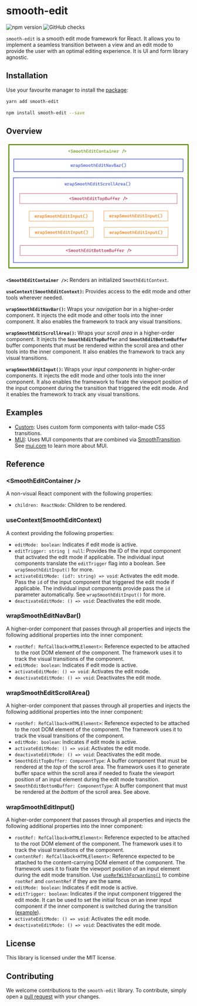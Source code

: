 # smooth-edit

![npm version](https://badgen.net/npm/v/smooth-edit?icon=npm&label)
![GitHub checks](https://badgen.net/github/checks/teamrevin/smooth-edit/publish?icon=github&label=GitHub)

`smooth-edit` is a smooth edit mode framework for React. It allows you to implement a seamless transition between a view and an edit mode to provide the user with an optimal editing experience. It is UI and form library agnostic.

## Installation

Use your favourite manager to install the [package](https://www.npmjs.com/package/smooth-edit):

```sh
yarn add smooth-edit
```

```sh
npm install smooth-edit --save
```

## Overview

![Overview](README.assets/overview.png)

**`<SmoothEditContainer />`:** Renders an initialized `SmoothEditContext`.

**`useContext(SmoothEditContext)`:** Provides access to the edit mode and other tools wherever needed.

**`wrapSmoothEditNavBar()`:** Wraps your _navigation bar_ in a higher-order component. It injects the edit mode and other tools into the inner component. It also enables the framework to track any visual transitions.

**`wrapSmoothEditScrollArea()`:** Wraps your _scroll area_ in a higher-order component. It injects the **`SmoothEditTopBuffer`** and **`SmoothEditBottomBuffer`** buffer components that must be rendered within the scroll area and other tools into the inner component. It also enables the framework to track any visual transitions.

**`wrapSmoothEditInput()`:** Wraps your _input components_ in higher-order components. It injects the edit mode and other tools into the inner component. It also enables the framework to fixate the viewport position of the input component during the transition that triggered the edit mode. And it enables the framework to track any visual transitions.

## Examples

-   [Custom](examples/custom): Uses custom form components with tailor-made CSS transitions.
-   [MUI](examples/mui): Uses MUI components that are combined via [SmoothTransition](https://www.npmjs.com/package/smooth-transition). See [mui.com](https://mui.com/) to learn more about MUI.

## Reference

### &lt;SmoothEditContainer /&gt;

A non-visual React component with the following properties:

-   `children: ReactNode`: Children to be rendered.

### useContext(SmoothEditContext)

A context providing the following properties:

-   `editMode: boolean`: Indicates if edit mode is active.
-   `editTrigger: string | null`: Provides the ID of the input component that activated the edit mode if applicable. The individual input components translate the `editTrigger` flag into a boolean. See `wrapSmoothEditInput()` for more.
-   `activateEditMode: (id?: string) => void`: Activates the edit mode. Pass the `id` of the input component that triggered the edit mode if applicable. The individual input components provide pass the `id` parameter automatically. See `wrapSmoothEditInput()` for more.
-   `deactivateEditMode: () => void`: Deactivates the edit mode.

### wrapSmoothEditNavBar()

A higher-order component that passes through all properties and injects the following additional properties into the inner component:

-   `rootRef: RefCallback<HTMLElement>`: Reference expected to be attached to the root DOM element of the component. The framework uses it to track the visual transitions of the component.
-   `editMode: boolean`: Indicates if edit mode is active.
-   `activateEditMode: () => void`: Activates the edit mode.
-   `deactivateEditMode: () => void`: Deactivates the edit mode.

### wrapSmoothEditScrollArea()

A higher-order component that passes through all properties and injects the following additional properties into the inner component:

-   `rootRef: RefCallback<HTMLElement>`: Reference expected to be attached to the root DOM element of the component. The framework uses it to track the visual transitions of the component.
-   `editMode: boolean`: Indicates if edit mode is active.
-   `activateEditMode: () => void`: Activates the edit mode.
-   `deactivateEditMode: () => void`: Deactivates the edit mode.
-   `SmoothEditTopBuffer: ComponentType`: A buffer component that must be rendered at the _top_ of the scroll area. The framework uses it to generate buffer space within the scroll area if needed to fixate the viewport position of an input element during the edit mode transition.
-   `SmoothEditBottomBuffer: ComponentType`: A buffer component that must be rendered at the _bottom_ of the scroll area. See above.

### wrapSmoothEditInput()

A higher-order component that passes through all properties and injects the following additional properties into the inner component:

-   `rootRef: RefCallback<HTMLElement>`: Reference expected to be attached to the root DOM element of the component. The framework uses it to track the visual transitions of the component.
-   `contentRef: RefCallback<HTMLElement>`: Reference expected to be attached to the content-carrying DOM element of the component. The framework uses it to fixate the viewport position of an input element during the edit mode transition. Use [`useRefWithForwarding()`](https://www.npmjs.com/package/use-ref-with-forwarding) to combine `rootRef` and `contentRef` if they are the same.
-   `editMode: boolean`: Indicates if edit mode is active.
-   `editTrigger: boolean`: Indicates if the input component triggered the edit mode. It can be used to set the initial focus on an inner input component if the inner component is switched during the transition ([example](examples/mui/src/Content/ContentBody.tsx)).
-   `activateEditMode: () => void`: Activates the edit mode.
-   `deactivateEditMode: () => void`: Deactivates the edit mode.

## License

This library is licensed under the MIT license.

## Contributing

We welcome contributions to the `smooth-edit` library. To contribute, simply open a [pull request](https://github.com/teamrevin/smooth-edit/pulls) with your changes.
